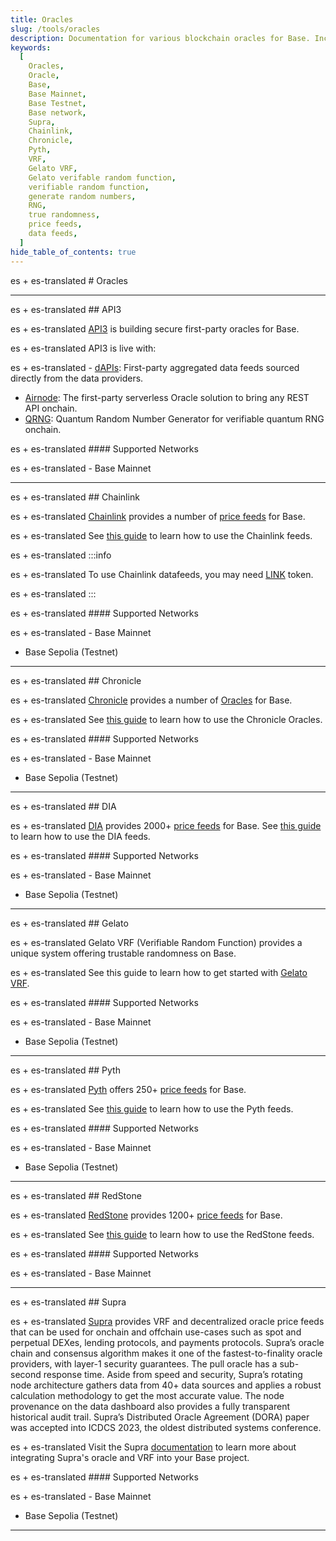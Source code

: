 ```yaml
---
title: Oracles
slug: /tools/oracles
description: Documentation for various blockchain oracles for Base. Including support for price feeds and verifiable random functions (VRF).
keywords:
  [
    Oracles,
    Oracle,
    Base,
    Base Mainnet,
    Base Testnet,
    Base network,
    Supra,
    Chainlink,
    Chronicle,
    Pyth,
    VRF,
    Gelato VRF,
    Gelato verifable random function,
    verifiable random function,
    generate random numbers,
    RNG,
    true randomness,
    price feeds,
    data feeds,
  ]
hide_table_of_contents: true
---
```


es + es-translated # Oracles

---

es + es-translated ## API3

es + es-translated [API3](https://api3.org/) is building secure first-party oracles for Base.

es + es-translated API3 is live with:

es + es-translated - [dAPIs](https://docs.api3.org/guides/dapis/subscribing-managed-dapis/): First-party aggregated data feeds sourced directly from the data providers.
- [Airnode](https://docs.api3.org/guides/airnode/calling-an-airnode/): The first-party serverless Oracle solution to bring any REST API onchain.
- [QRNG](https://docs.api3.org/guides/qrng/): Quantum Random Number Generator for verifiable quantum RNG onchain.

es + es-translated #### Supported Networks

es + es-translated - Base Mainnet

---

es + es-translated ## Chainlink

es + es-translated [Chainlink](https://chain.link/) provides a number of [price feeds](https://docs.chain.link/data-feeds/price-feeds/addresses/?network=base) for Base.

es + es-translated See [this guide](https://docs.chain.link/docs/get-the-latest-price/) to learn how to use the Chainlink feeds.

es + es-translated :::info

es + es-translated To use Chainlink datafeeds, you may need [LINK](https://docs.chain.link/resources/link-token-contracts?parent=dataFeeds) token.

es + es-translated :::

es + es-translated #### Supported Networks

es + es-translated - Base Mainnet
- Base Sepolia (Testnet)

---

es + es-translated ## Chronicle

es + es-translated [Chronicle](https://chroniclelabs.org/) provides a number of [Oracles](https://chroniclelabs.org/dashboard) for Base.

es + es-translated See [this guide](https://docs.chroniclelabs.org/Developers/tutorials/Remix) to learn how to use the Chronicle Oracles.

es + es-translated #### Supported Networks

es + es-translated - Base Mainnet
- Base Sepolia (Testnet)

---

es + es-translated ## DIA

es + es-translated [DIA](https://www.diadata.org/) provides 2000+ [price feeds](https://www.diadata.org/app/price/) for Base.
See [this guide](https://docs.diadata.org/introduction/intro-to-dia-oracles/request-an-oracle) to learn how to use the DIA feeds.

es + es-translated #### Supported Networks

es + es-translated - Base Mainnet
- Base Sepolia (Testnet)

---

es + es-translated ## Gelato

es + es-translated Gelato VRF (Verifiable Random Function) provides a unique system offering trustable randomness on Base.

es + es-translated See this guide to learn how to get started with [Gelato VRF](https://docs.gelato.network/web3-services/vrf/quick-start).

es + es-translated #### Supported Networks

es + es-translated - Base Mainnet
- Base Sepolia (Testnet)

---

es + es-translated ## Pyth

es + es-translated [Pyth](http://pyth.network/) offers 250+ [price feeds](https://pyth.network/price-feeds) for Base.

es + es-translated See [this guide](https://docs.pyth.network/documentation/pythnet-price-feeds/evm) to learn how to use the Pyth feeds.

es + es-translated #### Supported Networks

es + es-translated - Base Mainnet
- Base Sepolia (Testnet)

---

es + es-translated ## RedStone

es + es-translated [RedStone](https://redstone.finance/) provides 1200+ [price feeds](https://app.redstone.finance/) for Base.

es + es-translated See [this guide](https://docs.redstone.finance/) to learn how to use the RedStone feeds.

es + es-translated #### Supported Networks

es + es-translated - Base Mainnet

---

es + es-translated ## Supra

es + es-translated [Supra](https://supraoracles.com) provides VRF and decentralized oracle price feeds that can be used for onchain and offchain use-cases such as spot and perpetual DEXes, lending protocols, and payments protocols. Supra’s oracle chain and consensus algorithm makes it one of the fastest-to-finality oracle providers, with layer-1 security guarantees. The pull oracle has a sub-second response time. Aside from speed and security, Supra’s rotating node architecture gathers data from 40+ data sources and applies a robust calculation methodology to get the most accurate value. The node provenance on the data dashboard also provides a fully transparent historical audit trail. Supra’s Distributed Oracle Agreement (DORA) paper was accepted into ICDCS 2023, the oldest distributed systems conference.

es + es-translated Visit the Supra [documentation](https://supraoracles.com/docs/) to learn more about integrating Supra's oracle and VRF into your Base project.

es + es-translated #### Supported Networks

es + es-translated - Base Mainnet
- Base Sepolia (Testnet)

---